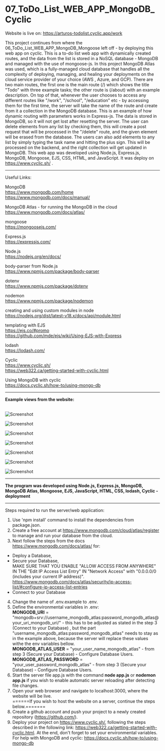 # 07_ToDo_List_WEB_APP_MongoDB_Cyclic

Website is live on: https://arturos-todolist.cyclic.app/work</br>

This project continues from where the 06_ToDo_List_WEB_APP_MongoDB_Mongoose left off - by deploying this web app on cyclic.
This is a to-do list web app with dynamically created routes, and the data from the list is stored in a NoSQL database - MongoDB and managed with the use of mongoose-js. In this project MongoDB Atlas was used, which is a fully-managed cloud database that handles all the complexity of deploying, managing, and healing your deployments on the cloud service provider of your choice (AWS , Azure, and GCP). There are two main routes, the first one is the main route (/) which shows the title "Todo" with three example tasks; the other route is (/about) with an example description.
On top of that, whenever the user chooses to access any different routes like "/work", "/school", "/education" etc - by accessing them for the first time, the server will take the name of the route and create from it a collection in the MongoDB database. This is an example of how dynamic routing with parameters works in Express-js. The data is stored in MongoDB, so it will not get lost after resetting the server. The user can delete elements from any list by checking them, this will create a post request that will be processed in the "/delete" route, and the given element will be erased from the database. The users can also add elements to any list by simply typing the task name and hitting the plus sign. This will be processed on the backend, and the right collection will get updated in MongoDB. This web app was developed using Node.js, Express.js, MongoDB, Mongoose, EJS, CSS, HTML, and JavaScript. It was deploy on https://www.cyclic.sh/ .

---

Useful Links:

MongoDB</br>
https://www.mongodb.com/home</br>
https://www.mongodb.com/docs/manual/</br>

MongoDB Atlas - for running the MongoDB in the cloud</br>
https://www.mongodb.com/docs/atlas/</br>

mongoose</br>
https://mongoosejs.com/</br>

Express.js</br>
https://expressjs.com/</br>

Node.js</br>
https://nodejs.org/en/docs/</br>

body-parser from Node.js</br>
https://www.npmjs.com/package/body-parser</br>

dotenv</br>
https://www.npmjs.com/package/dotenv</br>

nodemon</br>
https://www.npmjs.com/package/nodemon</br>

creating and using custom modules in node</br>
https://nodejs.org/dist/latest-v18.x/docs/api/module.html</br>

templating with EJS</br>
https://ejs.co/#promo</br>
https://github.com/mde/ejs/wiki/Using-EJS-with-Express</br>

lodash</br>
https://lodash.com/</br>

Cyclic</br>
https://www.cyclic.sh/</br>
https://web322.ca/getting-started-with-cyclic.html</br>

Using MongoDB with cyclic</br>
https://docs.cyclic.sh/how-to/using-mongo-db</br>


---

**Example views from the website:**</br>
</br>


![Screenshot](docs/img/01_image.png)</br>


![Screenshot](docs/img/02_image.png)</br>


![Screenshot](docs/img/03_image.png)</br>


![Screenshot](docs/img/04_image.png)</br>


![Screenshot](docs/img/05_image.png)</br>


![Screenshot](docs/img/06_image.png)</br>


![Screenshot](docs/img/07_image.png)</br>


---

**The program was developed using Node.js, Express.js, MongoDB, MongoDB Atlas, Mongoose, EJS, JavaScript, HTML, CSS, lodash, Cyclic - deployment**

---

Steps required to run the server/web application:</br>
1. Use 'npm install' command to install the dependencies from package.json.</br>
2. Create a free account at https://www.mongodb.com/cloud/atlas/register to manage and run your database from the cloud. </br>
3. Next follow the steps from the docs https://www.mongodb.com/docs/atlas/ for:</br>
- Deploy a Database,</br>
- Secure your Database,</br>
MAKE SURE THAT YOU ENABLE "ALLOW ACCESS FROM ANYWHERE" IN THE "Edit IP Access List Entry" IN "Network Access" with "0.0.0.0/0  (includes your current IP address)".
https://www.mongodb.com/docs/atlas/security/ip-access-list/#configure-ip-access-list-entries</br>
- Connect to your Database</br>
4. Change the name of .env.example to .env.</br>
5. Define the environmental variables in .env:</br>
**MONGODB_URI** = "mongodb+srv://username_mongodb_atlas:password_mongodb_atlas@your_uri_mongodb_uri/" - this has to be adjusted as stated in the step 3 (Connect to your Database) , but the part "username_mongodb_atlas:password_mongodb_atlas" needs to stay as in the example above, because the server will replace these values withe the env variables bellow.</br>
**MONGODB_ATLAS_USER** = "your_user_name_mongodb_atlas" - from step 3 (Secure your Database) - Configure Database Users.
**MONGODB_ATLAS_PASSWORD** = "your_user_password_mongodb_atlas" - from step 3 (Secure your Database) - Configure Database Users.
6. Start the server file app.js with the command **node app.js** or **nodemon app.js** if you wish to enable automatic server reloading after detecting file changes.</br>
7. Open your web browser and navigate to localhost:3000, where the website will be live.</br>
======If you wish to host the website on a server, continue the steps below.=======</br>
7. Create a github account and push your project to a newly created repository (https://github.com/). </br>
8. Deploy your project on https://www.cyclic.sh/, following the steps described in the following link: https://web322.ca/getting-started-with-cyclic.html. At the end, don't forget to set your environmental variables.</br>
For help with MongoDB and cyclic: https://docs.cyclic.sh/how-to/using-mongo-db</br>
